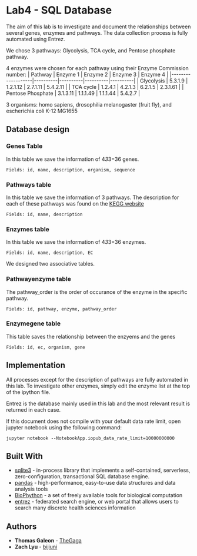 # Lab4 - SQL Database

The aim of this lab is to investigate and document the relationships between several genes, enzymes and pathways. The data collection process is fully automated using Entrez.

We chose 3 pathways: Glycolysis, TCA cycle, and Pentose phosphate pathway.

4 enzymes were chosen for each pathway using their Enzyme Commission number:
| Pathway           | Enzyme 1 | Enzyme 2 | Enzyme 3 | Enzyme 4 |
|-------------------|----------|----------|----------|----------|
| Glycolysis        | 5.3.1.9  | 1.2.1.12 | 2.7.1.11 | 5.4.2.11 |
| TCA cycle         | 1.2.4.1  | 4.2.1.3  | 6.2.1.5  | 2.3.1.61 |
| Pentose Phosphate | 3.1.3.11 | 1.1.1.49 | 1.1.1.44 | 5.4.2.7  |

3 organisms: homo sapiens, drosophilia melanogaster (fruit fly), and escherichia coli K-12 MG1655


## Database design

### Genes Table
In this table we save the information of 4*3*3=36 genes.
```
Fields: id, name, description, organism, sequence
```
### Pathways table
In this table we save the information of 3 pathways. The description for each of these pathways was found on the [KEGG website](https://www.genome.jp/kegg/pathway.html)
```
Fields: id, name, description
```
### Enzymes table
In this table we save the information of 4*3*3=36 enzymes.
```
Fields: id, name, description, EC
```



We designed two associative tables.

### Pathwayenzyme table
The pathway_order is the order of occurance of the enzyme in the specific pathway.
```
Fields: id, pathway, enzyme, pathway_order
```

### Enzymegene table
This table saves the relationship between the enzyems and the genes
```
Fields: id, ec, organism, gene
```

## Implementation

All processes except for the description of pathways are fully automated in this lab. To investigate other enzymes, simply edit the enzyme list at the top of the ipython file.

Entrez is the database mainly used in this lab and the most relevant result is returned in each case.

If this document does not compile with your default data rate limit, open jupyter notebook using the following command:
```
jupyter notebook --NotebookApp.iopub_data_rate_limit=10000000000
```

## Built With

* [sqlite3](https://www.sqlite.org/index.html) - in-process library that implements a self-contained, serverless, zero-configuration, transactional SQL database engine.
* [pandas](https://pandas.pydata.org/) - high-performance, easy-to-use data structures and data analysis tools
* [BioPhython](https://biopython.org/) - a set of freely available tools for biological computation 
* [entrez](https://www.ncbi.nlm.nih.gov/Class/MLACourse/Original8Hour/Entrez/) -  federated search engine, or web portal that allows users to search many discrete health sciences information

## Authors

* **Thomas Galeon**  - [TheGaga](https://github.com/TheGaga)
* **Zach Lyu** - [bijiuni](https://github.com/bijiuni)
